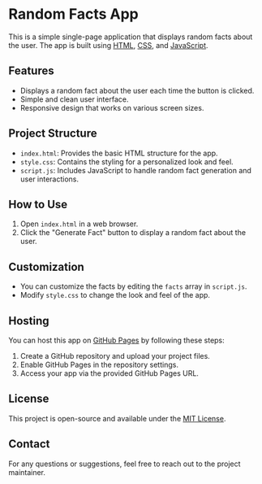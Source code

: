 # Random Facts App

This is a simple single-page application that displays random facts about the user. The app is built using [HTML](https://developer.mozilla.org/en-US/docs/Learn/HTML), [CSS](https://developer.mozilla.org/en-US/docs/Learn/CSS), and [JavaScript](https://developer.mozilla.org/en-US/docs/Web/JavaScript).

## Features

- Displays a random fact about the user each time the button is clicked.
- Simple and clean user interface.
- Responsive design that works on various screen sizes.

## Project Structure

- `index.html`: Provides the basic HTML structure for the app.
- `style.css`: Contains the styling for a personalized look and feel.
- `script.js`: Includes JavaScript to handle random fact generation and user interactions.

## How to Use

1. Open `index.html` in a web browser.
2. Click the "Generate Fact" button to display a random fact about the user.

## Customization

- You can customize the facts by editing the `facts` array in `script.js`.
- Modify `style.css` to change the look and feel of the app.

## Hosting

You can host this app on [GitHub Pages](https://github.com/features/actions) by following these steps:

1. Create a GitHub repository and upload your project files.
2. Enable GitHub Pages in the repository settings.
3. Access your app via the provided GitHub Pages URL.

## License

This project is open-source and available under the [MIT License](https://choosealicense.com/licenses/mit/).

## Contact

For any questions or suggestions, feel free to reach out to the project maintainer.

